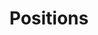 ---
draft: false
id: positions
title: Positions
description: "At Pestilli Lab, we are committed to pushing the boundaries of Neuroscience. Our team is a dynamic blend of seasoned experts and enthusiastic young talents, all united by our passion for discovery. We believe in fostering an inclusive, collaborative environment where every idea is valued"

sections:
- phd_student
- post_doc

phd_student:
    enable: true
    partial: single_text
    title: PhD Student Position - Fall 2024 Intake
    subtitle: Join our dedicated team as a PhD student and embark on a journey of exploration, innovation, and groundbreaking research.
    content: |
         Interested candidates should send their CV and cover letter to Dr. Pestilli (pestilli[at]utexas[dot]edu) and Dr. Mackenzie (annie[dot]mackenzie[at]utexas[dot]edu)

post_doc:
    enable: true
    partial: single_text
    title: Post Doc
    subtitle: Join Our Innovative Project at UT Austin!
    content: |
        We’re seeking an enthusiastic postdoc or data scientist to join the Pestilli Lab at UT Austin for a project focused on developing an International Data Governance Framework (IDGF) for brain & health data, in collaboration with BRIDGE. The role involves interacting with diverse datasets, implementing data workflows, and leading scientific publications. <a href="/files/post_doc_bridge.pdf">Learn more</a>.
        
        Please visit the BRIDGE  website at <a href='https://bridge.incf.org'>bridge.incf.org</a> to learn more about the project.

        To apply, please send an email to  Dr. Pestilli (pestilli[at]utexas[dot]edu) and Dr. Mackenzie (annie[dot]mackenzie[at]utexas[dot]edu), using the subject line "International Data Governance Framework (IDGF)". Include a cover letter expressing your interest in the project, your CV, and a research statement.
---